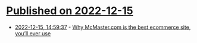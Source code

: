 # [Published on 2022-12-15](index.md)

* [2022-12-15, 14:59:37](https://news.ycombinator.com/item?id=34000502) - [Why McMaster.com is the best ecommerce site, you’ll ever use](https://medusajs.com/blog/9-best-ecommerce-ux-practices-with-examples)
